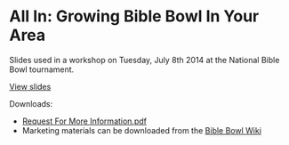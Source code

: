 All In: Growing Bible Bowl In Your Area
==============

Slides used in a workshop on Tuesday, July 8th 2014 at the National Bible Bowl tournament.

[View slides](http://bkuhl.github.io/bbowl-outreach)

Downloads:

 * [Request For More Information.pdf](http://bkuhl.github.io/bbowl-outreach/Request-for-more-information.pdf)
 * Marketing materials can be downloaded from the [Bible Bowl Wiki](http://wiki.biblebowl.net/Marketing)
